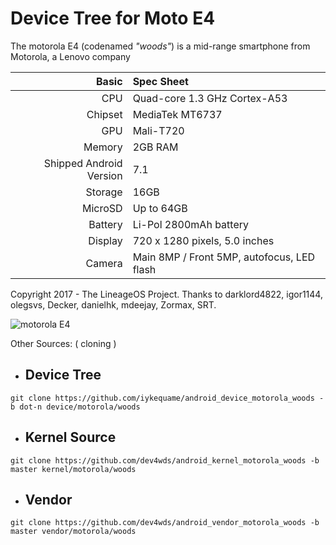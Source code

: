 Device Tree for Moto E4
===========================================

The motorola E4 (codenamed _"woods"_) is a mid-range smartphone from Motorola, a Lenovo company

Basic   | Spec Sheet
-------:|:-------------------------
CPU     | Quad-core 1.3 GHz Cortex-A53
Chipset | MediaTek MT6737
GPU     | Mali-T720
Memory  | 2GB RAM
Shipped Android Version | 7.1
Storage | 16GB
MicroSD | Up to 64GB
Battery | Li-Pol 2800mAh battery
Display | 720 x 1280 pixels, 5.0 inches
Camera  | Main 8MP / Front 5MP, autofocus, LED flash

Copyright 2017 - The LineageOS Project.
Thanks to darklord4822, igor1144, olegsvs, Decker, danielhk, mdeejay, Zormax, SRT.

![motorola E4](http://www.digitik.ru/upload/iblock/dd7/dd77003d77e62a8d7b9eb0d840bd3e77.jpg "motorola E4")


Other Sources: ( cloning )

* Device Tree
  -------------
```git clone https://github.com/iykequame/android_device_motorola_woods -b dot-n device/motorola/woods ```

* Kernel Source
  ---------------
```git clone https://github.com/dev4wds/android_kernel_motorola_woods -b master kernel/motorola/woods ```

* Vendor 
  --------
```git clone https://github.com/dev4wds/android_vendor_motorola_woods -b master vendor/motorola/woods ```

